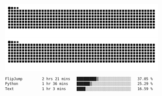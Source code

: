 ![Snake Animation](https://raw.githubusercontent.com/tomhea/tomhea/output/github-contribution-grid-snake-dark.svg#gh-dark-mode-only)
![Snake Animation](https://raw.githubusercontent.com/tomhea/tomhea/output/github-contribution-grid-snake.svg#gh-light-mode-only)

<p></p>

<!--START_SECTION:waka-->

```txt
FlipJump         2 hrs 21 mins   █████████▒░░░░░░░░░░░░░░░   37.05 %
Python           1 hr 36 mins    ██████▒░░░░░░░░░░░░░░░░░░   25.29 %
Text             1 hr 3 mins     ████░░░░░░░░░░░░░░░░░░░░░   16.59 %
```

<!--END_SECTION:waka-->
